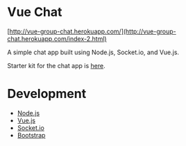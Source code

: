 # Vue Chat
[http://vue-group-chat.herokuapp.com/](http://vue-group-chat.herokuapp.com/index-2.html)

A simple chat app built using Node.js, Socket.io, and Vue.js.

Starter kit for the chat app is [here](https://github.com/jeremiahalex/simple-chat-app).

# Development
* [Node.js](https://nodejs.org/)
* [Vue.js](https://vuejs.org/)
* [Socket.io](https://socket.io/)
* [Bootstrap](https://http://getbootstrap.com/)
